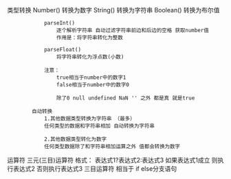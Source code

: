 
类型转换
                Number()
                    转换为数字
                String()
                    转换为字符串
                Boolean()
                    转换为布尔值

                parseInt()
                    逐个解析字符串 自动过滤字符串前边和后边的空格 获取number值
                    作用是：将字符串转化为整数

                parseFloat()   
                    将字符串转化为浮点数(小数)

                注意：
                    true相当于number中的数字1
                    false相当于number中的数字0

                    除了0 null undefined NaN '' 之外 都是真 就是true 

            自动转换
                1.其他数据类型转换为字符串 （最多）
                任何类型的数据和字符串相加 自动转换为字符串

                2.其他数据类型转化为数字
                任何类型数据除了和字符串相加运算之外 值都会转换为数字
运算符
    三元(三目)运算符
                格式：
                    表达式1?表达式2:表达式3
                    如果表达式1成立 则执行表达式2  否则执行表达式3
                    三目运算符 相当于 if else分支语句

